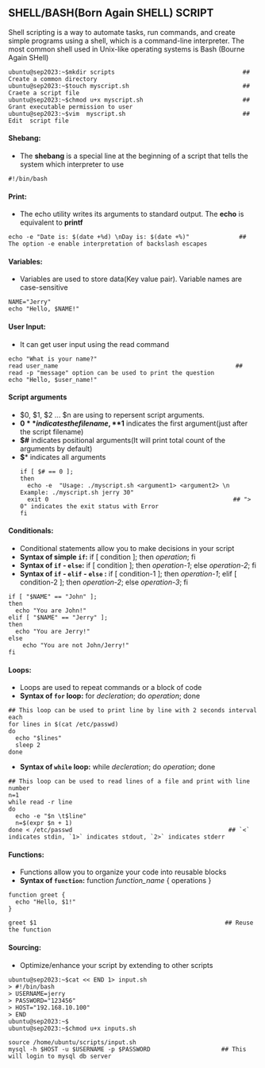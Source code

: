## SHELL/BASH(Born Again SHELL) SCRIPT
Shell scripting is a way to automate tasks, run commands, and create simple programs using a shell, which is a command-line interpreter. The most common shell used in Unix-like operating systems is Bash (Bourne Again SHell)
```
ubuntu@sep2023:~$mkdir scripts                                    ## Create a common directory
ubuntu@sep2023:~$touch myscript.sh                                ## Craete a script file
ubuntu@sep2023:~$chmod u+x myscript.sh                            ## Grant executable permission to user
ubuntu@sep2023:~$vim  myscript.sh                                 ## Edit  script file
```

####  Shebang:
-  The **shebang** is a special line at the beginning of a script that tells the system which interpreter to use
```
#!/bin/bash
```
#### Print:
- The echo utility writes its arguments to standard output. The **echo** is equivalent to **printf**
```
echo -e "Date is: $(date +%d) \nDay is: $(date +%)"              ## The option -e enable interpretation of backslash escapes
```
#### Variables:
- Variables are used to store data(Key value pair). Variable names are case-sensitive
```
NAME="Jerry"
echo "Hello, $NAME!"
```
#### User Input:
- It can get user input using the read command
```
echo "What is your name?"
read user_name                                                  ## read -p "message" option can be used to print the question
echo "Hello, $user_name!"
```
#### Script arguments
- $0, $1, $2 ... $n are using to repersent script arguments.
- **$0** indicates the file name,  **$1** indicates the first argument(just after the script filename)
- **$#** indicates positional arguments(It will print total count of the arguments by default)
- **$*** indicates  all arguments
  ```
  if [ $# == 0 ];
  then
    echo -e  "Usage: ./myscript.sh <argument1> <argument2> \n Example: ./myscript.sh jerry 30"
    exit 0                                                    ## "> 0" indicates the exit status with Error
  fi
  ```
#### Conditionals:
- Conditional statements allow you to make decisions in your script
- **Syntax of simple `if`:** if [ condition ]; then _operation_; fi
- **Syntax of `if` - `else`:** if [ condition ]; then _operation-1_; else _operation-2_; fi
- **Syntax of `if` - `elif` - `else` :** if [ condition-1 ]; then _operation-1_; elif [ condition-2 ]; then _operation-2_; else _operation-3_; fi
```
if [ "$NAME" == "John" ];
then
  echo "You are John!"
elif [ "$NAME" == "Jerry" ];
then
  echo "You are Jerry!"
else
    echo "You are not John/Jerry!"
fi
```
#### Loops:
- Loops are used to repeat commands or a block of code
- **Syntax of `for` loop:** for _decleration_; do _operation_; done
```
## This loop can be used to print line by line with 2 seconds interval each
for lines in $(cat /etc/passwd)
do
  echo "$lines"
  sleep 2
done
```
- **Syntax of `while` loop:** while _decleration_; do _operation_; done
```
## This loop can be used to read lines of a file and print with line number
n=1
while read -r line
do
  echo -e "$n \t$line"
  n=$(expr $n + 1)
done < /etc/passwd                                            ## `<` indicates stdin, `1>` indicates stdout, `2>` indicates stderr
```
#### Functions:
- Functions allow you to organize your code into reusable blocks
- **Syntax of `function`:** function _function_name_ { operations }
```
function greet {
  echo "Hello, $1!"
}

greet $1                                                     ## Reuse the function
```
#### Sourcing:
- Optimize/enhance your script by extending to other scripts
```
ubuntu@sep2023:~$cat << END 1> input.sh
> #!/bin/bash
> USERNAME=jerry
> PASSWORD="123456"
> HOST="192.168.10.100"
> END
ubuntu@sep2023:~$
ubuntu@sep2023:~$chmod u+x inputs.sh
```

```
source /home/ubuntu/scripts/input.sh
mysql -h $HOST -u $USERNAME -p $PASSWORD                    ## This will login to mysql db server 
```
